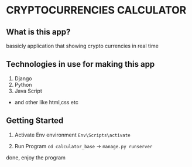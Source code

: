 CRYPTOCURRENCIES CALCULATOR
==============================
What is this app?
------------
bassicly application that showing crypto currencies in real time

Technologies in use for making this app
------------
1. Django
2. Python
3. Java Script
- and other like html,css etc

Getting Started
------------
1. Activate Env environment
`Env\Scripts\activate`

2. Run Program
`cd calculator_base` -> `manage.py runserver`

done, enjoy the program
